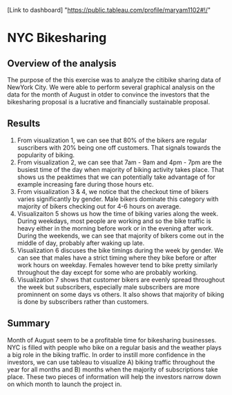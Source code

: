 [Link to dashboard] "https://public.tableau.com/profile/maryam1102#!/"

# NYC Bikesharing

## Overview of the analysis
The purpose of the this exercise was to analyze the citibike sharing data of NewYork City. We were able to perform several graphical analysis on the data for the month of August in otder to convince the investors that the bikesharing proposal is a lucrative and financially sustainable proposal. 

## Results
1. From visualization 1, we can see that 80% of the bikers are regular suscribers with 20% being one off customers. That signals towards the popularity of biking.
2. From visualization 2, we can see that 7am - 9am and 4pm - 7pm are the busiest time of the day when majority of biking activity takes place. That shows us the peaktimes that we can potentially take advantage of for example increasing fare during those hours etc. 
3. From visualization 3 & 4, we notice that the checkout time of bikers varies significantly by gender. Male bikers dominate this category with majority of bikers checking out for 4-6 hours on average.
4. Visualizaiton 5 shows us how the time of biking varies along the week. During weekdays, most people are working and so the bike traffic is heavy either in the morning before work or in the evening after work. During the weekends, we can see that majority of bikers come out in the middle of day, probably after waking up late. 
5. Visualization 6 discuses the bike timings during the week by gender. We can see that males have a strict timing where they bike before or after work hours on weekday. Females however tend to bike pretty similarly throughout the day except for some who are probably working. 
6. Visualization 7 shows that customer bikers are evenly spread throughout the week but subscribers, especially male subscribers are more prominnent on some days vs others. It also shows that majority of biking is done by subscribers rather than customers.

## Summary
Month of August seem to be a profitable time for bikesharing businesses. NYC is filled with people who bike on a regular basis and the weather plays a big role in the biking traffic. In order to instill more confidence in the investors, we can use tableau to visualize A) biking traffic throughout the year for all months and B) months when the majority of subscriptions take place. These two pieces of information will help the investors narrow down on which month to launch the project in. 


